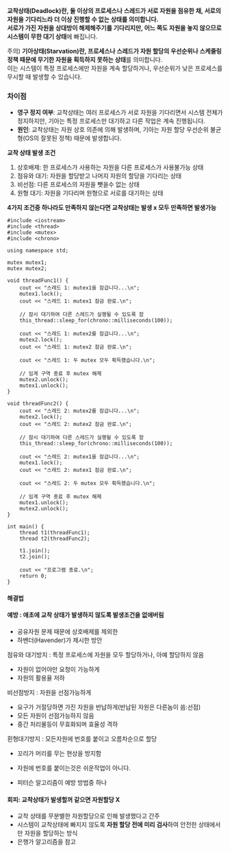 
**교착상태(Deadlock)란, 둘 이상의 프로세스나 스레드가 서로 자원을 점유한 채, 서로의 자원을 기다리느라 더 이상 진행할 수 없는 상태를 의미합니다.  
서로가 가진 자원을 상대방이 해제해주기를 기다리지만, 어느 쪽도 자원을 놓지 않으므로 시스템이 무한 대기 상태**에 빠집니다.

주의)
**기아상태(Starvation)란, 프로세스나 스레드가 자원 할당의 우선순위나 스케줄링 정책 때문에 무기한 자원을 획득하지 못하는 상태**를 의미합니다.  
이는 시스템이 특정 프로세스에만 자원을 계속 할당하거나, 우선순위가 낮은 프로세스를 무시할 때 발생할 수 있습니다.


### 차이점

- **영구 정지 여부**: 교착상태는 여러 프로세스가 서로 자원을 기다리면서 시스템 전체가 정지하지만, 기아는 특정 프로세스만 대기하고 다른 작업은 계속 진행됩니다.
- **원인**: 교착상태는 자원 상호 의존에 의해 발생하며, 기아는 자원 할당 우선순위 불균형(OS의 잘못된 정책) 때문에 발생합니다.

**교착 상태 발생 조건**

1. 상호배제: 한 프로세스가 사용하는 자원을 다른 프로세스가 사용불가능 상태
2. 점유와 대기: 자원을 할당받고 나머지 자원의 할당을 기다리는 상태
3. 비선점: 다른 프로세스의 자원을 뺏을수 없는 상태
4. 원형 대기: 자원을 기다리며 원형으로 서로를 대기하는 상태

**4가지 조건중 하나라도 만족하지 않는다면 교착상태는 발생 x 모두 만족하면 발생가능**


```
#include <iostream>
#include <thread>
#include <mutex>
#include <chrono>

using namespace std;

mutex mutex1;
mutex mutex2;

void threadFunc1() {
    cout << "스레드 1: mutex1을 잠급니다...\n";
    mutex1.lock();
    cout << "스레드 1: mutex1 잠금 완료.\n";

    // 잠시 대기하여 다른 스레드가 실행될 수 있도록 함
    this_thread::sleep_for(chrono::milliseconds(100));

    cout << "스레드 1: mutex2를 잠급니다...\n";
    mutex2.lock();
    cout << "스레드 1: mutex2 잠금 완료.\n";

    cout << "스레드 1: 두 mutex 모두 획득했습니다.\n";

    // 임계 구역 종료 후 mutex 해제
    mutex2.unlock();
    mutex1.unlock();
}

void threadFunc2() {
    cout << "스레드 2: mutex2를 잠급니다...\n";
    mutex2.lock();
    cout << "스레드 2: mutex2 잠금 완료.\n";

    // 잠시 대기하여 다른 스레드가 실행될 수 있도록 함
    this_thread::sleep_for(chrono::milliseconds(100));

    cout << "스레드 2: mutex1을 잠급니다...\n";
    mutex1.lock();
    cout << "스레드 2: mutex1 잠금 완료.\n";

    cout << "스레드 2: 두 mutex 모두 획득했습니다.\n";

    // 임계 구역 종료 후 mutex 해제
    mutex1.unlock();
    mutex2.unlock();
}

int main() {
    thread t1(threadFunc1);
    thread t2(threadFunc2);

    t1.join();
    t2.join();

    cout << "프로그램 종료.\n";
    return 0;
}

```

#### 해결법

#### **예방  : 애초에 교착 상태가 발생하지 않도록 발생조건을 없애버림**
- 공유자원 문제 때문에 상호배제를 제외한
- 하벤더(Havender)가 제시한 방안

점유와 대기방지 : 특정 프로세스에 자원을 모두 할당하거나, 아예 할당하지 않음
- 자원이 없어야만 요청이 가능하게
- 자원의 활용율 저하

비선점방지 : 자원을 선점가능하게 
- 요구가 거절당하면 가진 자원을 반납하게(반납된 자원은 다른놈이 씀:선점)
- 모든 자원이 선점가능하지 않음
- 중간 처리물등이 무효화되며 효율성 격하

횐형대기방지 : 모든자원에 번호를 붙이고 오름차순으로 할당
- 꼬리가 머리를 무는 현상을 방지함 
- 자원에 번호를 붙이는것은 쉬운작업이 아니다.


- 피터슨 알고리즘이 예방 방법중 하나

#### **회피: 교착상태가 발생할꺼 같으면 자원할당 X** 

- 교착 상태를 무분별한 자원할당으로 인해 발생했다고 간주
- 시스템이 교착상태에 빠지지 않도록 **자원 할당 전에 미리 검사**하여 안전한 상태에서만 자원을 할당하는 방식
- 은행가 알고리즘을 참고

